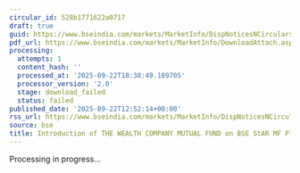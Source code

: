 ```yaml
---
circular_id: 528b1771622a0717
draft: true
guid: https://www.bseindia.com/markets/MarketInfo/DispNoticesNCirculars.aspx?Noticeid={2A23640F-29A0-4D50-81B9-03CA6AC13BDD}&noticeno=20250922-20&dt=09/22/2025&icount=20&totcount=58&flag=0
pdf_url: https://www.bseindia.com/markets/MarketInfo/DownloadAttach.aspx?id=20250922-20&attachedId=
processing:
  attempts: 1
  content_hash: ''
  processed_at: '2025-09-22T18:38:49.189705'
  processor_version: '2.0'
  stage: download_failed
  status: failed
published_date: '2025-09-22T12:52:14+00:00'
rss_url: https://www.bseindia.com/markets/MarketInfo/DispNoticesNCirculars.aspx?Noticeid={2A23640F-29A0-4D50-81B9-03CA6AC13BDD}&noticeno=20250922-20&dt=09/22/2025&icount=20&totcount=58&flag=0
source: bse
title: Introduction of THE WEALTH COMPANY MUTUAL FUND on BSE StAR MF Platform
---
```


Processing in progress...